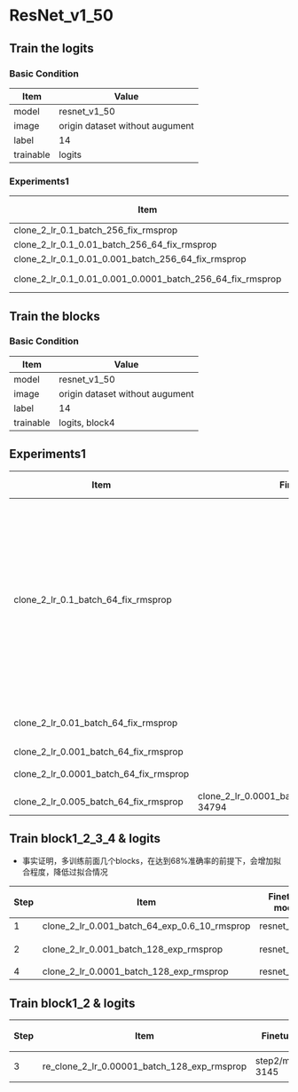 # ResNet_v1_50
## Train the logits
### Basic Condition
Item | Value
-----|------
model | resnet_v1_50
image | origin dataset without augument
label | 14
trainable | logits

### Experiments1
Item | Train loss |Eval loss |Train acc |Eval acc
-----|------------|----------|----------|--------
clone_2_lr_0.1_batch_256_fix_rmsprop|1.880|1.650|48.62|53.65
clone_2_lr_0.1_0.01_batch_256_64_fix_rmsprop| | | | |
clone_2_lr_0.1_0.01_0.001_batch_256_64_fix_rmsprop|0.08|1.261|95.35|**69.94**
clone_2_lr_0.1_0.01_0.001_0.0001_batch_256_64_fix_rmsprop|clone_2_lr_0.1_0.01_0.001_batch_256_64_fix_rmsprop/model.ckpt-2456|

## Train the blocks
### Basic Condition
Item | Value
-----|------
model | resnet_v1_50
image | origin dataset without augument
label | 14
trainable | logits, block4
## Experiments1
Item | Finetune model|Train loss |Eval loss |Train acc |Eval acc| Best model| 备注
-----|------|------|----------|----------|--------|------------|-----
clone_2_lr_0.1_batch_64_fix_rmsprop||0.7404|1.046|68.03|64.52|3584|准确率可以比前面的实验都提升得快，但2个测试后，就过拟合
clone_2_lr_0.01_batch_64_fix_rmsprop||0.4328|1.681|68.50|62.45|3407|严重过拟合
clone_2_lr_0.001_batch_64_fix_rmsprop||0.4215|0.8843|75.42|66.65|14.35k|
clone_2_lr_0.0001_batch_64_fix_rmsprop||1.120|0.8362|59.04|62.97|24.00k|欠拟合
clone_2_lr_0.005_batch_64_fix_rmsprop|clone_2_lr_0.0001_batch_64_fix_rmsprop/model.ckpt-34794|

## Train block1_2_3_4 & logits
* 事实证明，多训练前面几个blocks，在达到68%准确率的前提下，会增加拟合程度，降低过拟合情况

Step| Item | Finetune model | Train loss | Eval loss | Train acc | Eval acc| Best model| 备注
----|----|------|------|----------|----------|--------|------------|-----
1|clone_2_lr_0.001_batch_64_exp_0.6_10_rmsprop | resnet_v1_50|0.7818 | 1.385 | 74 | 68.48 | 欠拟合
2|clone_2_lr_0.001_batch_128_exp_rmsprop|resnet_v1_50|0.5393|0.9672|78.03|69.65|稍微欠拟合
4|clone_2_lr_0.0001_batch_128_exp_rmsprop|resnet_v1_50

## Train block1_2 & logits
Step| Item | Finetune model | Train loss | Eval loss | Train acc | Eval acc| Best model| 备注
----|----|------|------|----------|----------|--------|------------|-----
3|re_clone_2_lr_0.00001_batch_128_exp_rmsprop| step2/model.ckpt-3145|0.5967|0.6907|77.52|69.16|2441|还好


